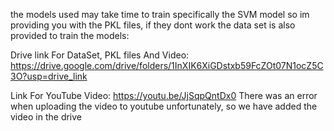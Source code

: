 the models used may take time to train specifically the SVM model so im providing you with the PKL files,
if they dont work the data set is also provided to train the models:

Drive link For DataSet, PKL files And Video:
https://drive.google.com/drive/folders/1InXIK6XiGDstxb59FcZOt07N1ocZ5C3O?usp=drive_link

Link For YouTube Video:
https://youtu.be/JjSqpQntDx0
There was an error when uploading the video to youtube unfortunately, so we have added the video in the drive
